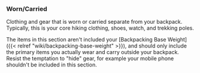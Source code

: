 ### Worn/Carried

Clothing and gear that is worn or carried separate from your backpack. Typically, this is your core hiking clothing, shoes, watch, and trekking poles.

The items in this section aren't included your [Backpacking Base Weight]({{< relref "wiki/backpacking-base-weight" >}}), and should only include the primary items you actually wear and carry outside your backpack. Resist the temptation to "hide" gear, for example your mobile phone shouldn't be included in this section.
